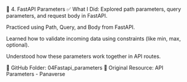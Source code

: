 📌 4. FastAPI Parameters
✅ What I Did:
Explored path parameters, query parameters, and request body in FastAPI.

Practiced using Path, Query, and Body from FastAPI.

Learned how to validate incoming data using constraints (like min, max, optional).

Understood how these parameters work together in API routes.

🔗 GitHub Folder: 04Fastapi_parameters
📖 Original Resource: API Parameters - Panaverse
